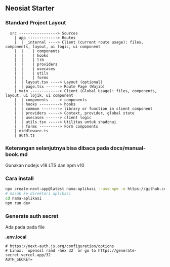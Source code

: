 ## Neosiat Starter

### Standard Project Layout

```
  src -----------------> Sources
    | app -------------> Routes
    |  | _internal ----> Client (current route usage): files, components, layout, ui logic, ui component
    |  |    | components
    |  |    | hooks
    |  |    | lib
    |  |    | providers
    |  |    | usecases
    |  |    | utils
    |  |    | forms
    |  | layout.tsx ----> Layout (optional)
    |  | page.tsx ------> Route Page (Wajib)
    | main -------------> Client (Global Usage): files, components, layout, ui lojik, ui component
    |  | components ----> components
    |  | hooks ---------> hooks
    |  | common --------> library or function in client component
    |  | providers -----> Context, provider, global state
    |  | usecases ------> client logic
    |  | utils.tsx -----> Utilitas untuk shadcnui
    |  | forms ---------> Form components
    | middleware.ts
    | auth.ts
```

### Keterangan selanjutnya bisa dibaca pada docs/manual-book.md

Gunakan nodejs v18 LTS dan npm v10

### Cara install

```sh
npx create-next-app@latest nama-aplikasi --use-npm -e https://github.com/Pustikom-UNG/neosiat-starter
# masuk ke direktori aplikasi
cd nama-aplikasi
npm run dev
```

### Generate auth secret

Ada pada pada file

**.env.local**

```
# https://next-auth.js.org/configuration/options
# Linux: `openssl rand -hex 32` or go to https://generate-secret.vercel.app/32
AUTH_SECRET=
```
